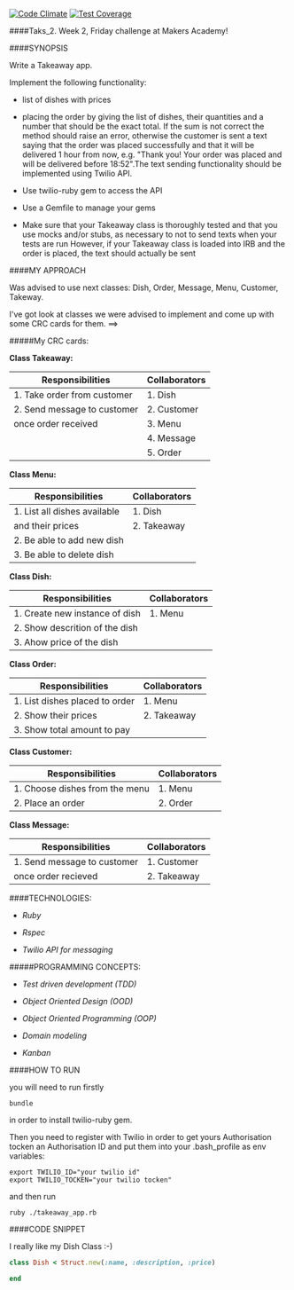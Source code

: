 [![Code Climate](https://codeclimate.com/github/palyrex/takeaway/badges/gpa.svg)](https://codeclimate.com/github/palyrex/takeaway) [![Test Coverage](https://codeclimate.com/github/palyrex/takeaway/badges/coverage.svg)](https://codeclimate.com/github/palyrex/takeaway)

####Taks_2. Week 2, Friday challenge at Makers Academy!

####SYNOPSIS

Write a Takeaway app.

Implement the following functionality:

- list of dishes with prices

- placing the order by giving the list of dishes, their quantities and a number that should be the exact total. If the sum is not correct the method should raise an error, otherwise the customer is sent a text saying that the order was placed successfully and that it will be delivered 1 hour from now, e.g. "Thank you! Your order was placed and will be delivered before 18:52".The text sending functionality should be implemented using Twilio API. 

- Use twilio-ruby gem to access the API

- Use a Gemfile to manage your gems

- Make sure that your Takeaway class is thoroughly tested and that you use mocks and/or stubs, as necessary to not to send texts when your tests are run
However, if your Takeaway class is loaded into IRB and the order is placed, the text should actually be sent

####MY APPROACH

Was advised to use next classes: Dish, Order, Message, Menu, Customer, Takeway.

I've got look at classes we were advised to implement and come up with some CRC cards for them. ==>

#####My CRC cards: 

**Class Takeaway:**

Responsibilities               | Collaborators
-------------------------------|-------------------------
1. Take order from customer    | 1. Dish
2. Send message to customer    | 2. Customer
   once order received         | 3. Menu
                               | 4. Message
                               | 5. Order

**Class Menu:**

Responsibilities               | Collaborators
-------------------------------|-------------------------
1. List all dishes available   | 1. Dish
   and their prices            | 2. Takeaway
2. Be able to add new dish     |
3. Be able to delete dish      |

**Class Dish:**

Responsibilities               | Collaborators
-------------------------------|-------------------------
1. Create new instance of dish | 1. Menu
2. Show descrition of the dish | 
3. Ahow price of the dish      |

**Class Order:**

Responsibilities               | Collaborators
-------------------------------|-------------------------
1. List dishes placed to order | 1. Menu
2. Show their prices           | 2. Takeaway
3. Show total amount to pay    |

**Class Customer:**

Responsibilities               | Collaborators
-------------------------------|-------------------------
1. Choose dishes from the menu | 1. Menu
2. Place an order              | 2. Order

**Class Message:** 

Responsibilities               | Collaborators
-------------------------------|-------------------------
1. Send message to customer    | 1. Customer
   once  order recieved        | 2. Takeaway  

####TECHNOLOGIES:

- *Ruby*

- *Rspec*

- *Twilio API for messaging*

#####PROGRAMMING CONCEPTS:

- *Test driven development (TDD)*

- *Object Oriented Design (OOD)*

- *Object Oriented Programming (OOP)*

- *Domain modeling*

- *Kanban*

####HOW TO RUN

you will need to run firstly

```
bundle
```
in order to install twilio-ruby gem.

Then you need to register with Twilio in order to get yours Authorisation tocken an Authorisation ID and put them into your .bash_profile as env variables:

```
export TWILIO_ID="your twilio id"
export TWILIO_TOCKEN="your twilio tocken"
```
and then run 

```
ruby ./takeaway_app.rb
```

####CODE SNIPPET

I really like my Dish Class :-)

```ruby
class Dish < Struct.new(:name, :description, :price)

end
```



                                          
